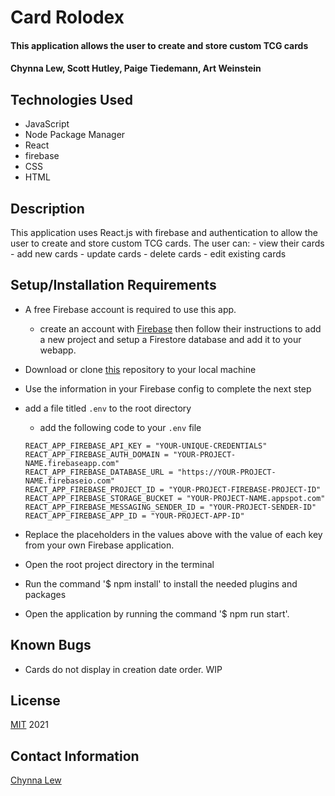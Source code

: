 # Card Rolodex

#### This application allows the user to create and store custom TCG cards

#### Chynna Lew, Scott Hutley, Paige Tiedemann, Art Weinstein

## Technologies Used

* JavaScript
* Node Package Manager
* React
* firebase
* CSS
* HTML

## Description
This application uses React.js with firebase and authentication to allow the user to create and store custom TCG cards. The user can:
    - view their cards
    - add new cards
    - update cards
    - delete cards
    - edit existing cards

## Setup/Installation Requirements

* A free Firebase account is required to use this app. 
  - create an account with [Firebase](https://firebase.google.com/) then follow their instructions to add a new project and setup a Firestore database and add it to your webapp. 

* Download or clone [this](https://github.com/chynnalew/card-rolodex) repository to your local machine
* Use the information in your Firebase config to complete the next step
* add a file titled `.env` to the root directory
  * add the following code to your `.env` file
  ```
  REACT_APP_FIREBASE_API_KEY = "YOUR-UNIQUE-CREDENTIALS"
  REACT_APP_FIREBASE_AUTH_DOMAIN = "YOUR-PROJECT-NAME.firebaseapp.com"
  REACT_APP_FIREBASE_DATABASE_URL = "https://YOUR-PROJECT-NAME.firebaseio.com"
  REACT_APP_FIREBASE_PROJECT_ID = "YOUR-PROJECT-FIREBASE-PROJECT-ID"
  REACT_APP_FIREBASE_STORAGE_BUCKET = "YOUR-PROJECT-NAME.appspot.com"
  REACT_APP_FIREBASE_MESSAGING_SENDER_ID = "YOUR-PROJECT-SENDER-ID"
  REACT_APP_FIREBASE_APP_ID = "YOUR-PROJECT-APP-ID"
  ```
* Replace the placeholders in the values above with the value of each key from your own Firebase application.
* Open the root project directory in the terminal
* Run the command '$ npm install' to install the needed plugins and packages
* Open the application by running the command '$ npm run start'.

## Known Bugs
* Cards do not display in creation date order. WIP

## License
[MIT](https://opensource.org/licenses/MIT) 2021

## Contact Information
[Chynna Lew](github.com/chynnalew)
